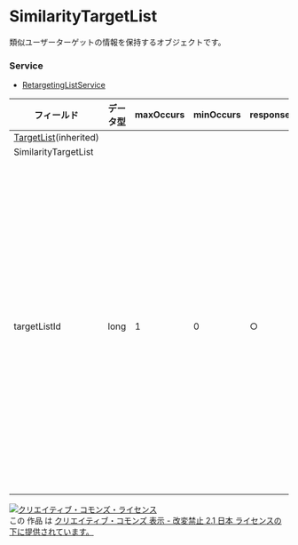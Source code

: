 # SimilarityTargetList
類似ユーザーターゲットの情報を保持するオブジェクトです。
### Service
+ [RetargetingListService](../services/RetargetingListService.md)

| フィールド | データ型 | maxOccurs | minOccurs | response | add | set | remove | 説明 | 
|---|---|---|---|---|---|---|---|---|
| <a href="./TargetList.md">TargetList</a>(inherited)|||||||||
| SimilarityTargetList|||||||||
| targetListId| long| 1| 0| ○| Req| -| -| 類似ユーザーをリターゲティングするターゲットIDです。 |
<a rel="license" href="http://creativecommons.org/licenses/by-nd/2.1/jp/"><img alt="クリエイティブ・コモンズ・ライセンス" style="border-width:0" src="https://i.creativecommons.org/l/by-nd/2.1/jp/88x31.png" /></a><br />この 作品 は <a rel="license" href="http://creativecommons.org/licenses/by-nd/2.1/jp/">クリエイティブ・コモンズ 表示 - 改変禁止 2.1 日本 ライセンスの下に提供されています。</a>
